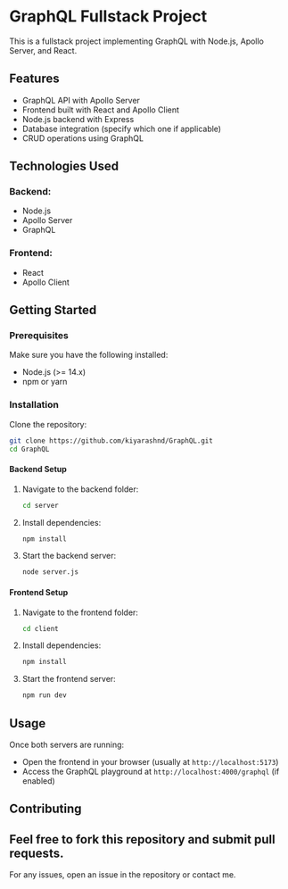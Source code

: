 # GraphQL Fullstack Project

This is a fullstack project implementing GraphQL with Node.js, Apollo Server, and React.

## Features
- GraphQL API with Apollo Server
- Frontend built with React and Apollo Client
- Node.js backend with Express
- Database integration (specify which one if applicable)
- CRUD operations using GraphQL

## Technologies Used
### Backend:
- Node.js
- Apollo Server
- GraphQL

### Frontend:
- React
- Apollo Client

## Getting Started

### Prerequisites
Make sure you have the following installed:
- Node.js (>= 14.x)
- npm or yarn

### Installation

Clone the repository:
```bash
git clone https://github.com/kiyarashnd/GraphQL.git
cd GraphQL
```

#### Backend Setup
1. Navigate to the backend folder:
   ```bash
   cd server
   ```
2. Install dependencies:
   ```bash
   npm install
   ```
3. Start the backend server:
   ```bash
   node server.js
   ```

#### Frontend Setup
1. Navigate to the frontend folder:
   ```bash
   cd client
   ```
2. Install dependencies:
   ```bash
   npm install
   ```
3. Start the frontend server:
   ```bash
   npm run dev
   ```

## Usage
Once both servers are running:
- Open the frontend in your browser (usually at `http://localhost:5173`)
- Access the GraphQL playground at `http://localhost:4000/graphql` (if enabled)

## Contributing
Feel free to fork this repository and submit pull requests.
---

For any issues, open an issue in the repository or contact me.

